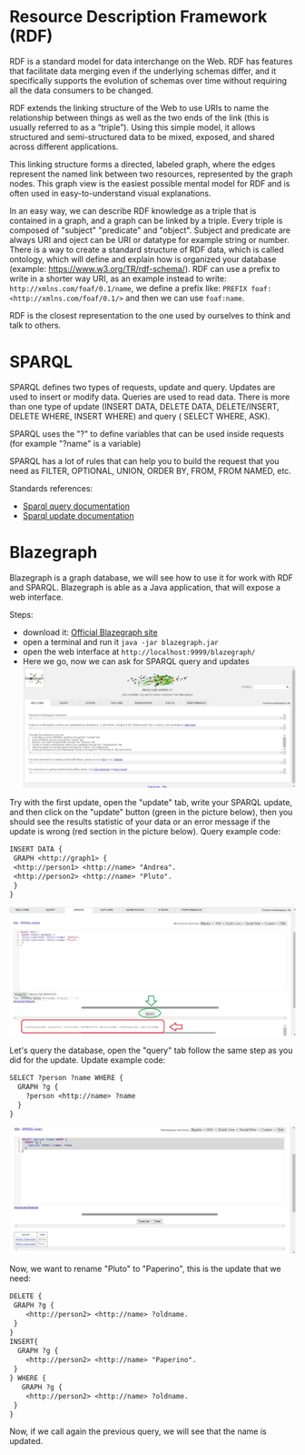 # Resource Description Framework (RDF)
RDF is a standard model for data interchange on the Web. RDF has features that facilitate data merging even if the underlying schemas differ, and it specifically supports the evolution of schemas over time without requiring all the data consumers to be changed.

RDF extends the linking structure of the Web to use URIs to name the relationship between things as well as the two ends of the link (this is usually referred to as a “triple”). Using this simple model, it allows structured and semi-structured data to be mixed, exposed, and shared across different applications.

This linking structure forms a directed, labeled graph, where the edges represent the named link between two resources, represented by the graph nodes. This graph view is the easiest possible mental model for RDF and is often used in easy-to-understand visual explanations.

In an easy way, we can describe RDF knowledge as a triple that is contained in a graph, and a graph can be linked by a triple. Every triple is composed of "subject" "predicate" and "object". Subject and predicate are always URI and oject can be URI or datatype for example string or number.
There is a way to create a standard structure of RDF data, which is called ontology, which will define and explain how is organized your database (example: https://www.w3.org/TR/rdf-schema/).
RDF can use a prefix to write in a shorter way URI, as an example instead to write: `http://xmlns.com/foaf/0.1/name`, we define a prefix like: 
`PREFIX foaf:<http://xmlns.com/foaf/0.1/>`
and then we can use `foaf:name`.

RDF is the closest representation to the one used by ourselves to think and talk to others.

# SPARQL

SPARQL defines two types of requests, update and query.
Updates are used to insert or modify data.
Queries are used to read data.
There is more than one type of update (INSERT DATA, DELETE DATA, DELETE/INSERT, DELETE WHERE, INSERT WHERE) and query ( SELECT WHERE, ASK).

SPARQL uses the "?" to define variables that can be used inside requests (for example "?name" is a variable)

SPARQL has a lot of rules that can help you to build the request that you need as FILTER, OPTIONAL, UNION, ORDER BY, FROM, FROM NAMED, etc.

Standards references:
- [Sparql query documentation](https://www.w3.org/TR/rdf-sparql-query/)
- [Sparql update documentation](https://www.w3.org/TR/sparql11-update/)

# Blazegraph

Blazegraph is a graph database, we will see how to use it for work with RDF and SPARQL. Blazegraph is able as a Java application, that will expose a web interface.

Steps:
- download it: [Official Blazegraph site](https://blazegraph.com/)
- open a terminal and run it `java -jar blazegraph.jar`
- open the web interface at `http://localhost:9999/blazegraph/`
- Here we go, now we can ask for SPARQL query and updates
![step0](./img/step0.jpg)

Try with the first update, open the "update" tab, write your SPARQL update, and then click on the "update" button (green in the picture below), then you should see the results statistic of your data or an error message if the update is wrong (red section in the picture below).
Query example code:
```
INSERT DATA {
 GRAPH <http://graph1> {
 <http://person1> <http://name> "Andrea". 
 <http://person2> <http://name> "Pluto".
 }
}
```
![step1](./img/step1.jpg)

Let's query the database, open the "query" tab follow the same step as you did for the update.
Update example code:
```
SELECT ?person ?name WHERE {
  GRAPH ?g {
  	?person <http://name> ?name
  }
}
```
![step2](./img/step2.jpg)

Now, we want to rename  "Pluto" to "Paperino", this is the update that we need:
```
DELETE {
 GRAPH ?g { 
 	<http://person2> <http://name> ?oldname.
 }
}
INSERT{
  GRAPH ?g { 
 	<http://person2> <http://name> "Paperino".
 }
} WHERE {
   GRAPH ?g { 
 	<http://person2> <http://name> ?oldname.
 }
}
```

Now, if we call again the previous query, we will see that the name is updated.